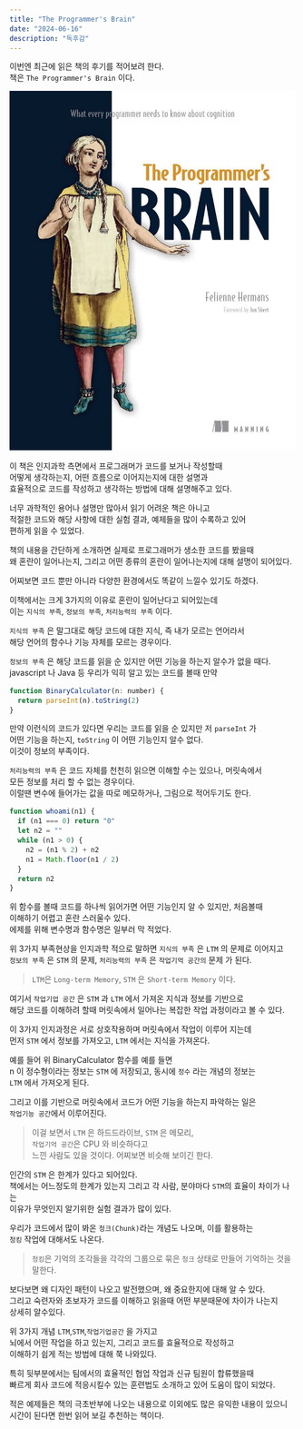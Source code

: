 ```yaml
---
title: "The Programmer's Brain"
date: "2024-06-16"
description: "독후감"
---
```


이번엔 최근에 읽은 책의 후기를 적어보려 한다.  
책은 `The Programmer's Brain` 이다.

![book](./1.jpeg)

이 책은 인지과학 측면에서 프로그래머가 코드를 보거나 작성할때  
어떻게 생각하는지, 어떤 흐름으로 이어지는지에 대한 설명과  
효율적으로 코드를 작성하고 생각하는 방법에 대해 설명해주고 있다.

너무 과학적인 용어나 설명만 많아서 읽기 어려운 책은 아니고  
적절한 코드와 해당 사항에 대한 실험 결과, 예제들을 많이 수록하고 있어  
편하게 읽을 수 있었다.

책의 내용을 간단하게 소개하면 실제로 프로그래머가 생소한 코드를 봤을때  
왜 혼란이 일어나는지, 그리고 어떤 종류의 혼란이 일어나는지에 대해 설명이 되어있다.

어찌보면 코드 뿐만 아니라 다양한 환경에서도 똑같이 느낄수 있기도 하겠다.

이책에서는 크게 3가지의 이유로 혼란이 일어난다고 되어있는데  
이는 `지식의 부족`, `정보의 부족`, `처리능력의 부족` 이다.

`지식의 부족` 은 말그대로 해당 코드에 대한 지식, 즉 내가 모르는 언어라서  
해당 언어의 함수나 기능 자체를 모르는 경우이다.

`정보의 부족` 은 해당 코드를 읽을 순 있지만 어떤 기능을 하는지 알수가 없을 때다.  
javascript 나 Java 등 우리가 익히 알고 있는 코드를 볼때 만약

```javascript
function BinaryCalculator(n: number) {
  return parseInt(n).toString(2)
}
```

만약 이런식의 코드가 있다면 우리는 코드를 읽을 순 있지만 저 `parseInt` 가  
어떤 기능을 하는지, `toString` 이 어떤 기능인지 알수 없다.  
이것이 정보의 부족이다.

`처리능력의 부족` 은 코드 자체를 천천히 읽으면 이해할 수는 있으나, 머릿속에서  
모든 정보를 처리 할 수 없는 경우이다.  
이럴땐 변수에 들어가는 값을 따로 메모하거나, 그림으로 적어두기도 한다.

```javascript
function whoami(n1) {
  if (n1 === 0) return "0"
  let n2 = ""
  while (n1 > 0) {
    n2 = (n1 % 2) + n2
    n1 = Math.floor(n1 / 2)
  }
  return n2
}
```

위 함수를 볼때 코드를 하나씩 읽어가면 어떤 기능인지 알 수 있지만, 처음볼때  
이해하기 어렵고 혼란 스러울수 있다.  
에제를 위해 변수명과 함수명은 일부러 막 적었다.

위 3가지 부족현상을 인지과학 적으로 말하면
`지식의 부족` 은 `LTM` 의 문제로 이어지고  
`정보의 부족` 은 `STM` 의 문제, `처리능력의 부족` 은 `작업기억 공간의` 문제 가 된다.

> `LTM`은 `Long-term Memory`, `STM` 은 `Short-term Memory` 이다.

여기서 `작업기업 공간` 은 `STM` 과 `LTM` 에서 가져온 지식과 정보를 기반으로  
해당 코드를 이해하려 할때 머릿속에서 일어나는 복잡한 작업 과정이라고 볼 수 있다.

이 3가지 인지과정은 서로 상호작용하며 머릿속에서 작업이 이루어 지는데  
먼저 `STM` 에서 정보를 가져오고, `LTM` 에서는 지식을 가져온다.

예를 들어 위 BinaryCalculator 함수를 예를 들면  
n 이 정수형이라는 정보는 `STM` 에 저장되고, 동시에 `정수` 라는 개념의 정보는  
`LTM` 에서 가져오게 된다.

그리고 이를 기반으로 머릿속에서 코드가 어떤 기능을 하는지 파악하는 일은  
`작업기능 공간`에서 이루어진다.

> 이걸 보면서 `LTM` 은 하드드라이브, `STM` 은 메모리,  
> `작업기억 공간`은 CPU 와 비슷하다고  
> 느낀 사람도 있을 것이다. 어찌보면 비슷해 보이긴 한다.

인간의 `STM` 은 한계가 있다고 되어있다.  
책에서는 어느정도의 한계가 있는지 그리고 각 사람, 분야마다 `STM`의 효율이 차이가 나는  
이유가 무엇인지 알기위한 실험 결과가 많이 있다.

우리가 코드에서 많이 봐온 `청크(Chunk)`라는 개념도 나오며, 이를 활용하는  
`청킹` 작업에 대해서도 나온다.

> `청킹`은 기억의 조각들을 각각의 그룹으로 묶은 `청크` 상태로 만들어 기억하는 것을  
> 말한다.

보다보면 왜 디자인 패턴이 나오고 발전했으며, 왜 중요한지에 대해 알 수 있다.  
그리고 숙련자와 초보자가 코드를 이해하고 읽을때 어떤 부분때문에 차이가 나는지  
상세히 알수있다.

위 3가지 개념 `LTM`,`STM`,`작업기업공간` 을 가지고  
뇌에서 어떤 작업을 하고 있는지, 그리고 코드를 효율적으로 작성하고  
이해하기 쉽게 적는 방법에 대해 쭉 나와있다.

특히 뒷부분에서는 팀에서의 효율적인 협업 작업과 신규 팀원이 합류했을때  
빠르게 회사 코드에 적응시킬수 있는 훈련법도 소개하고 있어 도움이 많이 되었다.

적은 예제들은 책의 극초반부에 나오는 내용으로 이외에도 많은 유익한 내용이 있으니  
시간이 된다면 한번 읽어 보길 추천하는 책이다.
